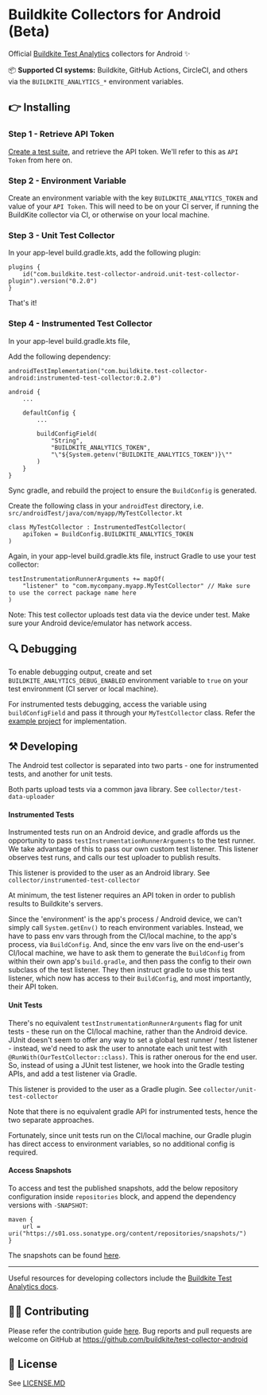 # Buildkite Collectors for Android (Beta)

Official [Buildkite Test Analytics](https://buildkite.com/test-analytics) collectors for Android ✨

📦 **Supported CI systems:** Buildkite, GitHub Actions, CircleCI, and others via
the `BUILDKITE_ANALYTICS_*` environment variables.

## 👉 Installing

### Step 1 - Retrieve API Token

[Create a test suite](https://buildkite.com/docs/test-analytics), and retrieve the API token. We'll
refer to this as `API Token` from here on.

### Step 2 - Environment Variable

Create an environment variable with the key `BUILDKITE_ANALYTICS_TOKEN` and value of
your `API Token`. This will need to be on your CI server, if running the BuildKite collector via CI,
or otherwise on your local machine.

### Step 3 - Unit Test Collector

In your app-level build.gradle.kts, add the following plugin:

```
plugins {
    id("com.buildkite.test-collector-android.unit-test-collector-plugin").version("0.2.0")
}
```

That's it!

### Step 4 - Instrumented Test Collector

In your app-level build.gradle.kts file,

Add the following dependency:

```
androidTestImplementation("com.buildkite.test-collector-android:instrumented-test-collector:0.2.0")
```

```
android {
    ...
    
    defaultConfig {
        ...
        
        buildConfigField(
            "String", 
            "BUILDKITE_ANALYTICS_TOKEN", 
            "\"${System.getenv("BUILDKITE_ANALYTICS_TOKEN")}\""
        )
    }
}    
```

Sync gradle, and rebuild the project to ensure the `BuildConfig` is generated.

Create the following class in your `androidTest` directory,
i.e. `src/androidTest/java/com/myapp/MyTestCollector.kt`

```
class MyTestCollector : InstrumentedTestCollector(
    apiToken = BuildConfig.BUILDKITE_ANALYTICS_TOKEN
)
```

Again, in your app-level build.gradle.kts file, instruct Gradle to use your test collector:

```
testInstrumentationRunnerArguments += mapOf(
    "listener" to "com.mycompany.myapp.MyTestCollector" // Make sure to use the correct package name here
)
```

Note: This test collector uploads test data via the device under test. Make sure your Android
device/emulator has network access.

## 🔍 Debugging

To enable debugging output, create and set `BUILDKITE_ANALYTICS_DEBUG_ENABLED` environment variable to `true` on your test environment (CI server or local machine).

For instrumented tests debugging, access the variable using `buildConfigField` and pass it through your `MyTestCollector` class. Refer the [example project](https://github.com/buildkite/test-collector-android/blob/main/example/) for implementation.

## ⚒ Developing

The Android test collector is separated into two parts - one for instrumented tests, and another for
unit tests.

Both parts upload tests via a common java library. See `collector/test-data-uploader`

#### Instrumented Tests

Instrumented tests run on an Android device, and gradle affords us the opportunity to
pass `testInstrumentationRunnerArguments` to the test runner. We take advantage of this to pass our
own custom test listener. This listener observes test runs, and calls our test uploader to publish
results.

This listener is provided to the user as an Android library.
See `collector/instrumented-test-collector`

At minimum, the test listener requires an API token in order to publish results to Buildkite's
servers.

Since the 'environment' is the app's process / Android device, we can't simply
call `System.getEnv()` to reach environment variables. Instead, we have to pass env vars through
from the CI/local machine, to the app's process, via `BuildConfig`. And, since the env vars live on
the end-user's CI/local machine, we have to ask them to generate the `BuildConfig` from within their
own app's `build.gradle`, and then pass the config to their own subclass of the test listener. They
then instruct gradle to use this test listener, which now has access to their `BuildConfig`, and
most importantly, their API token.

#### Unit Tests

There's no equivalent `testInstrumentationRunnerArguments` flag for unit tests - these run on the
CI/local machine, rather than the Android device. JUnit doesn't seem to offer any way to set a
global test runner / test listener - instead, we'd need to ask the user to annotate each unit test
with `@RunWith(OurTestCollector::class)`. This is rather onerous for the end user. So, instead of
using a JUnit test listener, we hook into the Gradle testing APIs, and add a test listener via
Gradle.

This listener is provided to the user as a Gradle plugin.
See `collector/unit-test-collector`

Note that there is no equivalent gradle API for instrumented tests, hence the two separate
approaches.

Fortunately, since unit tests run on the CI/local machine, our Gradle plugin has direct access to
environment variables, so no additional config is required.

#### Access Snapshots

To access and test the published snapshots, add the below repository configuration inside `repositories` block, and append the dependency versions with `-SNAPSHOT`:

```
maven {
    url = uri("https://s01.oss.sonatype.org/content/repositories/snapshots/")
}
```

The snapshots can be found [here](https://s01.oss.sonatype.org/content/repositories/snapshots/com/buildkite/).

---

Useful resources for developing collectors include
the [Buildkite Test Analytics docs](https://buildkite.com/docs/test-analytics).

## 👩‍💻 Contributing

Please refer the contribution guide [here](CONTRIBUTING.md). 
Bug reports and pull requests are welcome on GitHub at https://github.com/buildkite/test-collector-android

## 📜 License

See [LICENSE.MD](/LICENSE.MD)